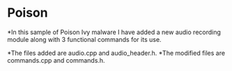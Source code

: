 # Poison

*In this sample of Poison Ivy malware I have added a new audio recording module along with 3 functional commands for its use.

*The files added are audio.cpp and audio_header.h.
*The modified files are commands.cpp and commands.h.
